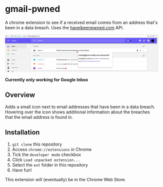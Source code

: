 # gmail-pwned
A chrome extension to see if a received email comes from an address that's been in a data breach. Uses the [haveibeenpwned.com](http://haveibeenpwned.com) API.

![](screenshot.png)

**Currently only working for Google Inbox** 

## Overview
Adds a small icon next to email addresses that have been in a data breach. 
Hovering over the icon shows additional information about the breaches that the email address is found in.

## Installation
1. `git clone` this repository
2. Access `chrome://extensions` in Chrome
3. Tick the `developer mode` checkbox
4. Click `Load unpacked extension...`
5. Select the `ext` folder in this repository
6. Have fun!

This extension will (eventually) be in the Chrome Web Store.
